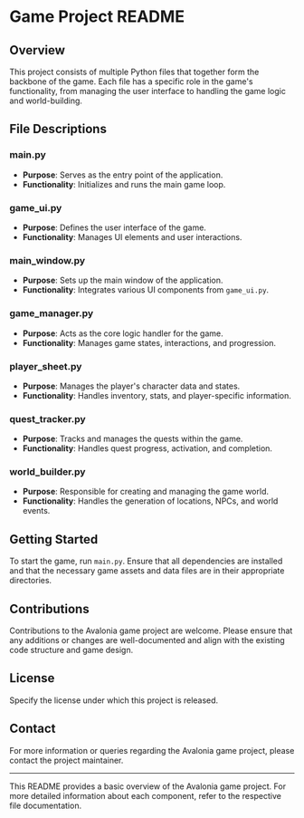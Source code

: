 
# Game Project README

## Overview
This project consists of multiple Python files that together form the backbone of the  game. Each file has a specific role in the game's functionality, from managing the user interface to handling the game logic and world-building.

## File Descriptions

### main.py
- **Purpose**: Serves as the entry point of the application.
- **Functionality**: Initializes and runs the main game loop.

### game_ui.py
- **Purpose**: Defines the user interface of the game.
- **Functionality**: Manages UI elements and user interactions.

### main_window.py
- **Purpose**: Sets up the main window of the application.
- **Functionality**: Integrates various UI components from `game_ui.py`.

### game_manager.py
- **Purpose**: Acts as the core logic handler for the game.
- **Functionality**: Manages game states, interactions, and progression.

### player_sheet.py
- **Purpose**: Manages the player's character data and states.
- **Functionality**: Handles inventory, stats, and player-specific information.

### quest_tracker.py
- **Purpose**: Tracks and manages the quests within the game.
- **Functionality**: Handles quest progress, activation, and completion.

### world_builder.py
- **Purpose**: Responsible for creating and managing the game world.
- **Functionality**: Handles the generation of locations, NPCs, and world events.

## Getting Started
To start the game, run `main.py`. Ensure that all dependencies are installed and that the necessary game assets and data files are in their appropriate directories.

## Contributions
Contributions to the Avalonia game project are welcome. Please ensure that any additions or changes are well-documented and align with the existing code structure and game design.

## License
Specify the license under which this project is released.

## Contact
For more information or queries regarding the Avalonia game project, please contact the project maintainer.

---

This README provides a basic overview of the Avalonia game project. For more detailed information about each component, refer to the respective file documentation.
